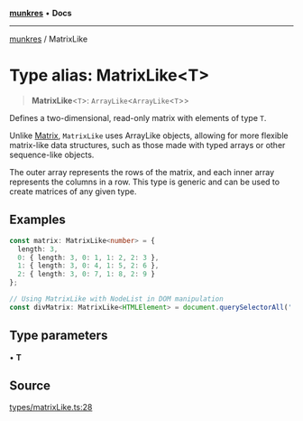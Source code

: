 [**munkres**](../README.md) • **Docs**

***

[munkres](../globals.md) / MatrixLike

# Type alias: MatrixLike\<T\>

> **MatrixLike**\<`T`\>: `ArrayLike`\<`ArrayLike`\<`T`\>\>

Defines a two-dimensional, read-only matrix with elements of type `T`.

Unlike [Matrix](Matrix.md), `MatrixLike` uses ArrayLike objects,
allowing for more flexible matrix-like data structures, such as those made
with typed arrays or other sequence-like objects.

The outer array represents the rows of the matrix, and each inner array
represents the columns in a row. This type is generic and can be used to
create matrices of any given type.

## Examples

```typescript
const matrix: MatrixLike<number> = {
  length: 3,
  0: { length: 3, 0: 1, 1: 2, 2: 3 },
  1: { length: 3, 0: 4, 1: 5, 2: 6 },
  2: { length: 3, 0: 7, 1: 8, 2: 9 }
};
```

```typescript
// Using MatrixLike with NodeList in DOM manipulation
const divMatrix: MatrixLike<HTMLElement> = document.querySelectorAll('.foo');
```

## Type parameters

• **T**

## Source

[types/matrixLike.ts:28](https://github.com/havelessbemore/munkres/blob/8a47bb771bc09e489d433204d9422a435c3c97fd/src/types/matrixLike.ts#L28)
